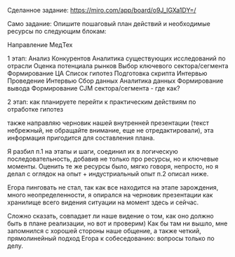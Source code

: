 Сделанное задание: 
https://miro.com/app/board/o9J_lGXa1DY=/ 

Само задание:
Опишите пошаговый план действий и необходимые ресурсы по следующим блокам:

Направление МедТех

1 этап:
Анализ Конкурентов
Аналитика существующих исследований по отрасли
Оценка потенциала рынков
Выбор ключевого сектора/сегмента
Формирование ЦА
Список гипотез
Подготовка скрипта
Интервью
Проведение Интервью
Сбор данных
Аналитика данных
Формирование вывода
Формирование CJM сектора/сегмента - где как?

2 этап: как планируете перейти к практическим действиям по отработке гипотез

также направляю черновик нашей внутренней презентации (текст небрежный, не обращайте внимание, еще не отредактировали), эта информация пригодится для составления плана.

Я разбил п.1 на этапы и шаги, соединил их в логическую последовательность, добавив не только про ресурсы, но и ключевые моменты.
Оценить те же ресурсы было, мягко говоря, непросто, но я делал с оглядок на опыт + индустриальный опыт
п.2 описал ниже.

Егора пинговать не стал, так как все находится на этапе зарождения, много неопределенности, я опирался на черновик презентации как хранилище всего видения ситуации на момент здесь и сейчас.

Сложно сказать, совпадает ли наше видение о том, как оно должно быть в плане реализации, но вот и проверим)
Как бы там ни вышло, мне запомнился с хорошей стороны наше общение, а также четкий, прямолинейный подход Егора к собеседованию: вопросы только по делу.
